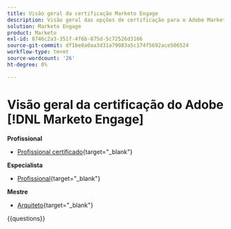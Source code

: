 ```yaml
---
title: Visão geral da certificação Marketo Engage
description: Visão geral das opções de certificação para o Adobe Marketo Engage
solution: Marketo Engage
product: Marketo
exl-id: 8746c2a3-351f-4f6b-875d-5c72526d3166
source-git-commit: df1be8a0aa3d31a79083a5c174f5692ace506524
workflow-type: tm+mt
source-wordcount: '26'
ht-degree: 0%

---
```


# Visão geral da certificação do Adobe [!DNL Marketo Engage]

**Profissional**

* [Profissional certificado](https://certification.adobe.com/certification/engage-professional){target="_blank"} <!--AD0-E555-->

**Especialista**

* [Profissional](https://certification.adobe.com/certification/marketo-engage-business-practitioner-expert){target="_blank"} <!--AD0-E559-->

**Mestre**

* [Arquiteto](https://certification.adobe.com/certification/marketo-engage-architect-master){target="_blank"} <!--AD0-E560-->

{{questions}}

